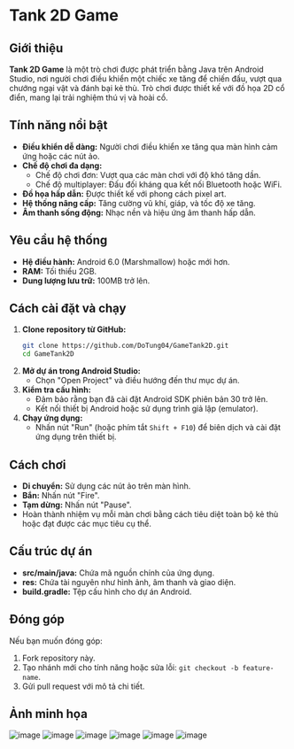 # Tank 2D Game

## Giới thiệu
**Tank 2D Game** là một trò chơi được phát triển bằng Java trên Android Studio, nơi người chơi điều khiển một chiếc xe tăng để chiến đấu, vượt qua chướng ngại vật và đánh bại kẻ thù. Trò chơi được thiết kế với đồ họa 2D cổ điển, mang lại trải nghiệm thú vị và hoài cổ.

## Tính năng nổi bật
- **Điều khiển dễ dàng:** Người chơi điều khiển xe tăng qua màn hình cảm ứng hoặc các nút ảo.
- **Chế độ chơi đa dạng:**
  - Chế độ chơi đơn: Vượt qua các màn chơi với độ khó tăng dần.
  - Chế độ multiplayer: Đấu đối kháng qua kết nối Bluetooth hoặc WiFi.
- **Đồ họa hấp dẫn:** Được thiết kế với phong cách pixel art.
- **Hệ thống nâng cấp:** Tăng cường vũ khí, giáp, và tốc độ xe tăng.
- **Âm thanh sống động:** Nhạc nền và hiệu ứng âm thanh hấp dẫn.

## Yêu cầu hệ thống
- **Hệ điều hành:** Android 6.0 (Marshmallow) hoặc mới hơn.
- **RAM:** Tối thiểu 2GB.
- **Dung lượng lưu trữ:** 100MB trở lên.

## Cách cài đặt và chạy
1. **Clone repository từ GitHub:**
   ```bash
   git clone https://github.com/DoTung04/GameTank2D.git
   cd GameTank2D
   ```
2. **Mở dự án trong Android Studio:**
   - Chọn "Open Project" và điều hướng đến thư mục dự án.
3. **Kiểm tra cấu hình:**
   - Đảm bảo rằng bạn đã cài đặt Android SDK phiên bản 30 trở lên.
   - Kết nối thiết bị Android hoặc sử dụng trình giả lập (emulator).
4. **Chạy ứng dụng:**
   - Nhấn nút "Run" (hoặc phím tắt `Shift + F10`) để biên dịch và cài đặt ứng dụng trên thiết bị.

## Cách chơi
- **Di chuyển:** Sử dụng các nút ảo trên màn hình.
- **Bắn:** Nhấn nút "Fire".
- **Tạm dừng:** Nhấn nút "Pause".
- Hoàn thành nhiệm vụ mỗi màn chơi bằng cách tiêu diệt toàn bộ kẻ thù hoặc đạt được các mục tiêu cụ thể.

## Cấu trúc dự án
- **src/main/java:** Chứa mã nguồn chính của ứng dụng.
- **res:** Chứa tài nguyên như hình ảnh, âm thanh và giao diện.
- **build.gradle:** Tệp cấu hình cho dự án Android.

## Đóng góp
Nếu bạn muốn đóng góp:
1. Fork repository này.
2. Tạo nhánh mới cho tính năng hoặc sửa lỗi: `git checkout -b feature-name`.
3. Gửi pull request với mô tả chi tiết.

## Ảnh minh họa

![image](https://github.com/user-attachments/assets/438aab2c-ea84-4765-bd53-80877cfd40e2)
![image](https://github.com/user-attachments/assets/e3850a57-945d-4919-80a8-8562ad9ddb4f)
![image](https://github.com/user-attachments/assets/5de51ca6-ed36-44f6-8a84-0323001c9437)
![image](https://github.com/user-attachments/assets/311fc345-68ba-426b-ae80-089ebcc79b2e)
![image](https://github.com/user-attachments/assets/e68aed02-4903-4507-88de-35ceb1c6dbb2)
![image](https://github.com/user-attachments/assets/204187a6-7ce1-419a-a0b4-623edfb30400)

